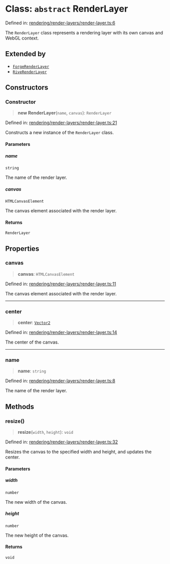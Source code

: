 # Class: `abstract` RenderLayer

Defined in: [rendering/render-layers/render-layer.ts:6](https://github.com/Forge-Game-Engine/Forge/blob/6eae4e51dbdc502818b1c2f3a3ffce9e4a1fd125/src/rendering/render-layers/render-layer.ts#L6)

The `RenderLayer` class represents a rendering layer with its own canvas and WebGL context.

## Extended by

- [`ForgeRenderLayer`](ForgeRenderLayer.md)
- [`RiveRenderLayer`](RiveRenderLayer.md)

## Constructors

### Constructor

> **new RenderLayer**(`name`, `canvas`): `RenderLayer`

Defined in: [rendering/render-layers/render-layer.ts:21](https://github.com/Forge-Game-Engine/Forge/blob/6eae4e51dbdc502818b1c2f3a3ffce9e4a1fd125/src/rendering/render-layers/render-layer.ts#L21)

Constructs a new instance of the `RenderLayer` class.

#### Parameters

##### name

`string`

The name of the render layer.

##### canvas

`HTMLCanvasElement`

The canvas element associated with the render layer.

#### Returns

`RenderLayer`

## Properties

### canvas

> **canvas**: `HTMLCanvasElement`

Defined in: [rendering/render-layers/render-layer.ts:11](https://github.com/Forge-Game-Engine/Forge/blob/6eae4e51dbdc502818b1c2f3a3ffce9e4a1fd125/src/rendering/render-layers/render-layer.ts#L11)

The canvas element associated with the render layer.

***

### center

> **center**: [`Vector2`](Vector2.md)

Defined in: [rendering/render-layers/render-layer.ts:14](https://github.com/Forge-Game-Engine/Forge/blob/6eae4e51dbdc502818b1c2f3a3ffce9e4a1fd125/src/rendering/render-layers/render-layer.ts#L14)

The center of the canvas.

***

### name

> **name**: `string`

Defined in: [rendering/render-layers/render-layer.ts:8](https://github.com/Forge-Game-Engine/Forge/blob/6eae4e51dbdc502818b1c2f3a3ffce9e4a1fd125/src/rendering/render-layers/render-layer.ts#L8)

The name of the render layer.

## Methods

### resize()

> **resize**(`width`, `height`): `void`

Defined in: [rendering/render-layers/render-layer.ts:32](https://github.com/Forge-Game-Engine/Forge/blob/6eae4e51dbdc502818b1c2f3a3ffce9e4a1fd125/src/rendering/render-layers/render-layer.ts#L32)

Resizes the canvas to the specified width and height, and updates the center.

#### Parameters

##### width

`number`

The new width of the canvas.

##### height

`number`

The new height of the canvas.

#### Returns

`void`
